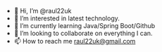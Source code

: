 - 👋 Hi, I’m @raul22uk
- 👀 I’m interested in latest technology.
- 🌱 I’m currently learning Java/Spring Boot/Github
- 💞️ I’m looking to collaborate on everything I can.
- 📫 How to reach me raul22uk@gmail.com

<!---
Raul Martinez/raul22uk is a ✨ special ✨ repository because its `README.md` (this file) appears on your GitHub profile.
You can click the Preview link to take a look at your changes.
--->
